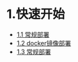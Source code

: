 # 1.快速开始

* [1.1 常规部署](1.1_deployment.md)
* [1.2 docker镜像部署](1.2_docker_image_deployment.md)
* [1.3 常规部署](1.3_docker_compose_deployment.md)